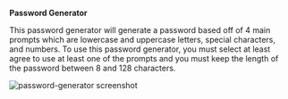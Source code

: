 **Password Generator**

This password generator will generate a password based off of 4 main prompts which are lowercase and uppercase letters, special characters, and numbers. 
To use this password generator, you must select at least agree to use at least one of the prompts and you must keep the length of the password between 8 and 128 characters.

![password-generator screenshot](https://user-images.githubusercontent.com/82125464/117593556-f987d380-b0f0-11eb-9105-d82987438dad.jpeg)
